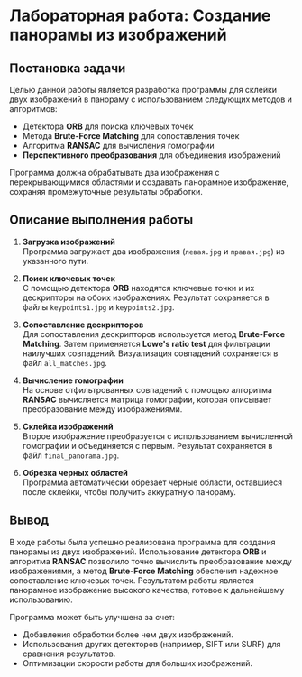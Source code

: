 # Лабораторная работа: Создание панорамы из изображений

## Постановка задачи

Целью данной работы является разработка программы для склейки двух изображений в панораму с использованием следующих методов и алгоритмов:

- Детектора **ORB** для поиска ключевых точек
- Метода **Brute-Force Matching** для сопоставления точек
- Алгоритма **RANSAC** для вычисления гомографии
- **Перспективного преобразования** для объединения изображений

Программа должна обрабатывать два изображения с перекрывающимися областями и создавать панорамное изображение, сохраняя промежуточные результаты обработки.

## Описание выполнения работы

1. **Загрузка изображений**  
   Программа загружает два изображения (`левая.jpg` и `правая.jpg`) из указанного пути.

2. **Поиск ключевых точек**  
   С помощью детектора **ORB** находятся ключевые точки и их дескрипторы на обоих изображениях. Результат сохраняется в файлы `keypoints1.jpg` и `keypoints2.jpg`.

3. **Сопоставление дескрипторов**  
   Для сопоставления дескрипторов используется метод **Brute-Force Matching**. Затем применяется **Lowe's ratio test** для фильтрации наилучших совпадений. Визуализация совпадений сохраняется в файл `all_matches.jpg`.

4. **Вычисление гомографии**  
   На основе отфильтрованных совпадений с помощью алгоритма **RANSAC** вычисляется матрица гомографии, которая описывает преобразование между изображениями.

5. **Склейка изображений**  
   Второе изображение преобразуется с использованием вычисленной гомографии и объединяется с первым. Результат сохраняется в файл `final_panorama.jpg`.

6. **Обрезка черных областей**  
   Программа автоматически обрезает черные области, оставшиеся после склейки, чтобы получить аккуратную панораму.

## Вывод

В ходе работы была успешно реализована программа для создания панорамы из двух изображений. Использование детектора **ORB** и алгоритма **RANSAC** позволило точно вычислить преобразование между изображениями, а метод **Brute-Force Matching** обеспечил надежное сопоставление ключевых точек. Результатом работы является панорамное изображение высокого качества, готовое к дальнейшему использованию.

Программа может быть улучшена за счет:
- Добавления обработки более чем двух изображений.
- Использования других детекторов (например, SIFT или SURF) для сравнения результатов.
- Оптимизации скорости работы для больших изображений.
